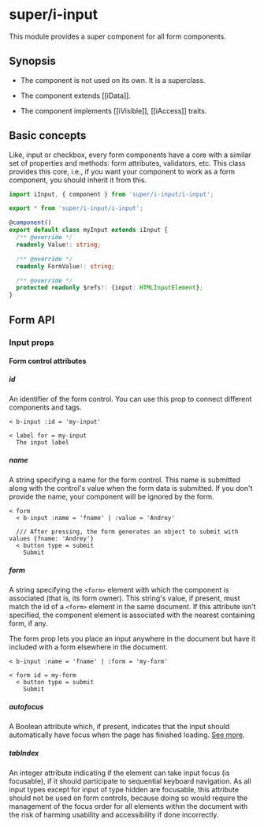 # super/i-input

This module provides a super component for all form components.

## Synopsis

* The component is not used on its own. It is a superclass.

* The component extends [[iData]].

* The component implements [[iVisible]], [[iAccess]] traits.

## Basic concepts

Like, input or checkbox, every form components have a core with a similar set of properties and methods:
form attributes, validators, etc. This class provides this core, i.e., if you want your component to work as a form component,
you should inherit it from this.

```typescript
import iInput, { component } from 'super/i-input/i-input';

export * from 'super/i-input/i-input';

@component()
export default class myInput extends iInput {
  /** @override */
  readonly Value!: string;

  /** @override */
  readonly FormValue!: string;

  /** @override */
  protected readonly $refs!: {input: HTMLInputElement};
}
```

## Form API

### Input props

#### Form control attributes

##### id

An identifier of the form control. You can use this prop to connect different components and tags.

```
< b-input :id = 'my-input'

< label for = my-input
  The input label
```

##### name

A string specifying a name for the form control.
This name is submitted along with the control's value when the form data is submitted.
If you don't provide the name, your component will be ignored by the form.

```
< form
  < b-input :name = 'fname' | :value = 'Andrey'

  /// After pressing, the form generates an object to submit with values {fname: 'Andrey'}
  < button type = submit
    Submit
```

##### form

A string specifying the `<form>` element with which the component is associated (that is, its form owner).
This string's value, if present, must match the id of a `<form>` element in the same document.
If this attribute isn't specified, the component element is associated with the nearest containing form, if any.

The form prop lets you place an input anywhere in the document but have it included with a form elsewhere in the document.

```
< b-input :name = 'fname' | :form = 'my-form'

< form id = my-form
  < button type = submit
    Submit
```

##### autofocus

A Boolean attribute which, if present, indicates that the input should automatically have focus when the page has finished loading.
[See more](https://developer.mozilla.org/en-US/docs/Web/HTML/Element/input#htmlattrdefautofocus).

##### tabIndex

An integer attribute indicating if the element can take input focus (is focusable), if it should participate to sequential keyboard navigation.
As all input types except for input of type hidden are focusable, this attribute should not be used on form controls,
because doing so would require the management of the focus order for all elements within the document with the risk of
harming usability and accessibility if done incorrectly.

